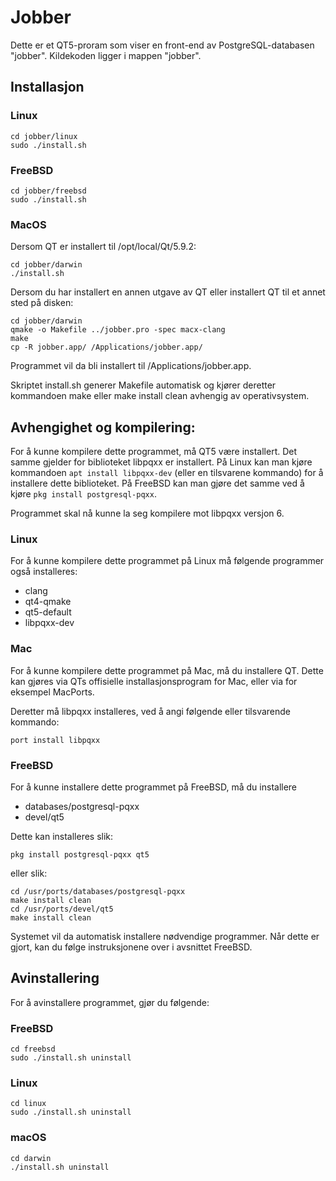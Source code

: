 # Jobber
Dette er et QT5-proram som viser en front-end av PostgreSQL-databasen "jobber".
Kildekoden ligger i mappen "jobber".


## Installasjon
### Linux
```
cd jobber/linux
sudo ./install.sh
```

### FreeBSD
```
cd jobber/freebsd
sudo ./install.sh
```

### MacOS
Dersom QT er installert til /opt/local/Qt/5.9.2:
```
cd jobber/darwin
./install.sh
```
Dersom du har installert en annen utgave av QT eller installert QT til et annet sted på disken:
```
cd jobber/darwin
qmake -o Makefile ../jobber.pro -spec macx-clang
make
cp -R jobber.app/ /Applications/jobber.app/
```
Programmet vil da bli installert til /Applications/jobber.app.

Skriptet install.sh generer Makefile automatisk og kjører deretter kommandoen make eller make install clean avhengig av operativsystem.

## Avhengighet og kompilering:
For å kunne kompilere dette programmet, må QT5 være installert. Det samme gjelder for biblioteket libpqxx er installert.
På Linux kan man kjøre kommandoen `apt install libpqxx-dev` (eller en tilsvarene kommando) for å installere dette biblioteket. På FreeBSD kan man gjøre det samme ved å kjøre `pkg install postgresql-pqxx`.

Programmet skal nå kunne la seg kompilere mot libpqxx versjon 6.

### Linux
For å kunne kompilere dette programmet på Linux må følgende programmer også installeres:

- clang
- qt4-qmake
- qt5-default
- libpqxx-dev

### Mac
For å kunne kompilere dette programmet på Mac, må du installere QT. Dette kan gjøres via QTs offisielle installasjonsprogram for Mac, eller via for eksempel MacPorts.

Deretter må libpqxx installeres, ved å angi følgende eller tilsvarende kommando:
```
port install libpqxx
```

### FreeBSD
For å kunne installere dette programmet på FreeBSD, må du installere

- databases/postgresql-pqxx
- devel/qt5

Dette kan installeres slik:
```
pkg install postgresql-pqxx qt5
```
eller slik:
```
cd /usr/ports/databases/postgresql-pqxx
make install clean
cd /usr/ports/devel/qt5
make install clean
```

Systemet vil da automatisk installere nødvendige programmer. Når dette er gjort, kan du følge instruksjonene over i avsnittet FreeBSD.

## Avinstallering
For å avinstallere programmet, gjør du følgende:
### FreeBSD
```
cd freebsd
sudo ./install.sh uninstall
```
### Linux
```
cd linux
sudo ./install.sh uninstall
```
### macOS
```
cd darwin
./install.sh uninstall
```